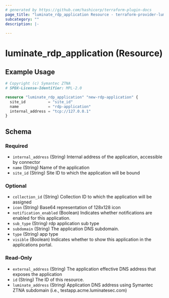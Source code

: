 ```yaml
---
# generated by https://github.com/hashicorp/terraform-plugin-docs
page_title: "luminate_rdp_application Resource - terraform-provider-luminate"
subcategory: ""
description: |-
  
---
```


# luminate_rdp_application (Resource)



## Example Usage

```terraform
# Copyright (c) Symantec ZTNA
# SPDX-License-Identifier: MPL-2.0

resource "luminate_rdp_application" "new-rdp-application" {
  site_id          = "site_id"
  name             = "rdp-application"
  internal_address = "tcp://127.0.0.1"
}
```

<!-- schema generated by tfplugindocs -->
## Schema

### Required

- `internal_address` (String) Internal address of the application, accessible by connector
- `name` (String) Name of the application
- `site_id` (String) Site ID to which the application will be bound

### Optional

- `collection_id` (String) Collection ID to which the application will be assigned
- `icon` (String) Base64 representation of 128x128 icon
- `notification_enabled` (Boolean) Indicates whether notifications are enabled for this application.
- `sub_type` (String) rdp application sub type
- `subdomain` (String) The application DNS subdomain.
- `type` (String) app type
- `visible` (Boolean) Indicates whether to show this application in the applications portal.

### Read-Only

- `external_address` (String) The application effective DNS address that exposes the application
- `id` (String) The ID of this resource.
- `luminate_address` (String) Application DNS address using Symantec ZTNA subdomain (i.e., testapp.acme.luminatesec.com)
